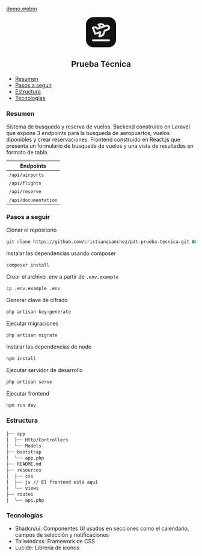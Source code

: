 [demo.webm](https://github.com/user-attachments/assets/f3f97bd9-cee5-4b5d-a25f-b3fa2257a7a1)

<div align="center">
    <img src="docs/ico.png" alt="Logo" width="80" height="80">
    <div>
    </div>
    <h2>Prueba Técnica</h2>
</div>

- [Resumen](#resumen)
- [Pasos a seguir](#pasos-a-seguir)
- [Estructura](#estructura)
- [Tecnologías](#tecnologías)

### Resumen
Sistema de busqueda y reserva de vuelos. Backend construido en Laravel que expone 3
endpoints para la busqueda de aeropuertos, vuelos diponibles y crear reservaciones.
Frontend construido en React.js que presenta un formulario de busqueda de vuelos y una
vista de resultados en formato de tabla.

| Endpoints               |
| ----------------------- |
| ``/api/airports``       |
| ``/api/flights``        |
| ``/api/reserve``        |
| ``/api/documentation``  |

### Pasos a seguir

Clonar el repositorio
```bash
git clone https://github.com/cristianqsanchez/pdt-prueba-tecnica.git && cd pdt-prueba-tecnica
```

Instalar las dependencias usando composer
```bash
composer install
```

Crear el archivo .env a partir de ``.env.example``
```bash
cp .env.example .env
```

Generar clave de cifrado
```bash
php artisan key:generate
```

Ejecutar migraciones
```bash
php artisan migrate
```

Instalar las dependencias de node
```bash
npm install
```

Ejecutar servidor de desarrollo
```bash
php artisan serve
```

Ejecutar frontend
```bash
npm run dev
```

### Estructura

```text
├── app
│  ├── Http/Controllers
│  └── Models
├── bootstrap
│  └── app.php 
├── README.md
├── resources
│  ├── css
│  ├── js // El frontend está aquí
│  └── views
├── routes
│  └── api.php
```

### Tecnologías

- Shadcn/ui: Componentes UI usados en secciones como el calendario, campos de selección y notificaciones
- Tailwindcss: Framework de CSS
- Lucide: Librería de iconos 
